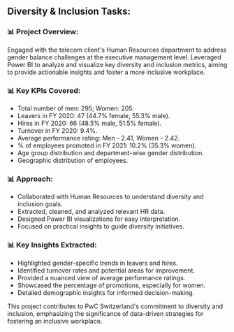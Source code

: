 ## Diversity & Inclusion Tasks:
### 📊 Project Overview:

Engaged with the telecom client's Human Resources department to address gender balance challenges at the executive management level. Leveraged Power BI to analyze and visualize key diversity and inclusion metrics, aiming to provide actionable insights and foster a more inclusive workplace.

### 📊 Key KPIs Covered:

- Total number of men: 295; Women: 205.
- Leavers in FY 2020: 47 (44.7% female, 55.3% male).
- Hires in FY 2020: 66 (48.5% male, 51.5% female).
- Turnover in FY 2020: 9.4%.
- Average performance rating: Men - 2.41, Women - 2.42.
- % of employees promoted in FY 2021: 10.2% (35.3% women).
- Age group distribution and department-wise gender distribution.
- Geographic distribution of employees.

### 📊 Approach:

- Collaborated with Human Resources to understand diversity and inclusion goals.
- Extracted, cleaned, and analyzed relevant HR data.
- Designed Power BI visualizations for easy interpretation.
- Focused on practical insights to guide diversity initiatives.

### 📊 Key Insights Extracted:

- Highlighted gender-specific trends in leavers and hires.
- Identified turnover rates and potential areas for improvement.
- Provided a nuanced view of average performance ratings.
- Showcased the percentage of promotions, especially for women.
- Detailed demographic insights for informed decision-making.

This project contributes to PwC Switzerland's commitment to diversity and inclusion, emphasizing the significance of data-driven strategies for fostering an inclusive workplace.
